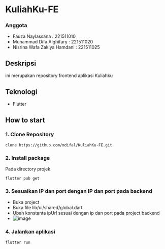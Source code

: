 # KuliahKu-FE
### Anggota
* Fauza Naylassana : 221511010
* Muhammad Difa Alghifary : 221511020
* Nisrina Wafa Zakiya Hamdani : 221511025
## Deskripsi
ini merupakan repository frontend aplikasi Kuliahku

## Teknologi
* Flutter

## How to start
### 1. Clone Repository
```
clone https://github.com/mdifal/KuliahKu-FE.git
```
### 2. Install package
Pada directory projek
```
flutter pub get
```
### 3. Sesuaikan IP dan port dengan IP dan port pada backend
- Buka project
- Buka file lib/ui/shared/global.dart
- Ubah konstanta ipUrl sesuai dengan ip dan port pada project backend
- ![image](https://github.com/mdifal/KuliahKu-FE/assets/86935367/2c9bda1c-9787-4a5f-9502-483e6327efcd)

### 4. Jalankan aplikasi
```
flutter run
```
